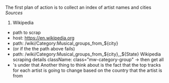 The first plan of action is to collect an index of artist names and cities
*Sources*
1. Wikipedia
  - path to scrap
  - host: https://en.wikipedia.org
  - path: /wiki/Category:Musical_groups_from_${city}
  - (or if the the path above fails)
  - path: /wiki/Category:Musical_groups_from_${city},_${State}
Wikipedia scraping details
className: class="mw-category-group"
    -> then get all <li>'s under that
Another thing to think about is the fact that the top tracks for each 
artist is going to change based on the country that the artist is from
